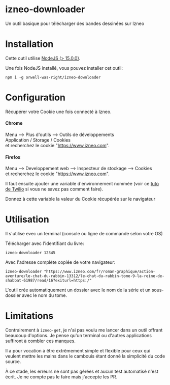 # izneo-downloader
Un outil basique pour télécharger des bandes dessinées sur Izneo

# Installation
Cette outil utilise [NodeJS (> 15.0.0)](https://nodejs.org/en/download/current/).

Une fois NodeJS installé, vous pouvez installer cet outil:
```
npm i -g orwell-was-right/izneo-downloader
```

# Configuration

Récupérer votre Cookie une fois connecté à Izneo.

#### Chrome  
Menu --> Plus d'outils --> Outils de développements  
Application / Storage / Cookies  
et recherchez le cookie "https://www.izneo.com".

#### Firefox  
Menu --> Developpement web --> Inspecteur de stockage --> Cookies  
et recherchez le cookie "https://www.izneo.com".

Il faut ensuite ajouter une variable d'environnement nommée (voir ce [tuto de Twilio](https://www.twilio.com/blog/2017/01/how-to-set-environment-variables.html) si vous ne savez pas comment faire). 

Donnez à cette variable la valeur du Cookie récupérée sur le navigateur

# Utilisation
Il s'utilise evec un terminal (console ou ligne de commande selon votre OS)

Télécharger avec l'identifiant du livre:
```
izneo-downloader 12345
```

Avec l'adresse complète copiée de votre navigateur:
```
izneo-downloader "https://www.izneo.com/fr/roman-graphique/action-aventure/le-chat-du-rabbin-13312/le-chat-du-rabbin-tome-9-la-reine-de-shabbat-61987/read/16?exiturl=https:/"
```

L'outil crée automatiquement un dossier avec le nom de la série et un sous-dossier avec le nom du tome.

# Limitations
Contrairement à `izneo-get`, je n'ai pas voulu me lancer dans un outil offrant beaucoup d'options. Je pense qu'un terminal ou d'autres applications suffiront à combler ces manques.

Il a pour vocation à être extrêmement simple et flexible pour ceux qui veulent mettre les mains dans le cambouis étant donné la simplicité du code source.

À ce stade, les erreurs ne sont pas gérées et aucun test automatisé n'est écrit. Je ne compte pas le faire mais j'accepte les PR.
